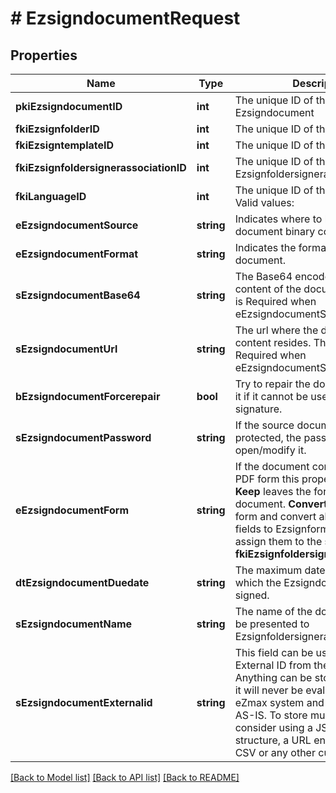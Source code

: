 # # EzsigndocumentRequest

## Properties

Name | Type | Description | Notes
------------ | ------------- | ------------- | -------------
**pkiEzsigndocumentID** | **int** | The unique ID of the Ezsigndocument | [optional]
**fkiEzsignfolderID** | **int** | The unique ID of the Ezsignfolder |
**fkiEzsigntemplateID** | **int** | The unique ID of the Ezsigntemplate | [optional]
**fkiEzsignfoldersignerassociationID** | **int** | The unique ID of the Ezsignfoldersignerassociation | [optional]
**fkiLanguageID** | **int** | The unique ID of the Language.  Valid values:  |Value|Description| |-|-| |1|French| |2|English| |
**eEzsigndocumentSource** | **string** | Indicates where to look for the document binary content. |
**eEzsigndocumentFormat** | **string** | Indicates the format of the document. | [optional]
**sEzsigndocumentBase64** | **string** | The Base64 encoded binary content of the document.  This field is Required when eEzsigndocumentSource &#x3D; Base64. | [optional]
**sEzsigndocumentUrl** | **string** | The url where the document content resides.  This field is Required when eEzsigndocumentSource &#x3D; Url. | [optional]
**bEzsigndocumentForcerepair** | **bool** | Try to repair the document or flatten it if it cannot be used for electronic signature. | [optional] [default to true]
**sEzsigndocumentPassword** | **string** | If the source document is password protected, the password to open/modify it. | [optional]
**eEzsigndocumentForm** | **string** | If the document contains an existing PDF form this property must be set.  **Keep** leaves the form as-is in the document.  **Convert** removes the form and convert all the existing fields to Ezsignformfieldgroups and assign them to the specified **fkiEzsignfoldersignerassociationID** | [optional]
**dtEzsigndocumentDuedate** | **string** | The maximum date and time at which the Ezsigndocument can be signed. |
**sEzsigndocumentName** | **string** | The name of the document that will be presented to Ezsignfoldersignerassociations |
**sEzsigndocumentExternalid** | **string** | This field can be used to store an External ID from the client&#39;s system.  Anything can be stored in this field, it will never be evaluated by the eZmax system and will be returned AS-IS.  To store multiple values, consider using a JSON formatted structure, a URL encoded string, a CSV or any other custom format. | [optional]

[[Back to Model list]](../../README.md#models) [[Back to API list]](../../README.md#endpoints) [[Back to README]](../../README.md)
